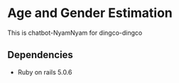 # Age and Gender Estimation
This is chatbot-NyamNyam for dingco-dingco



## Dependencies
- Ruby on rails 5.0.6
